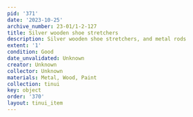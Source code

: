 ```yaml
---
pid: '371'
date: '2023-10-25'
archive_number: 23-01/1-2-127
title: Silver wooden shoe stretchers
description: Silver wooden shoe stretchers, and metal rods
extent: '1'
condition: Good
date_unvalidated: Unknown
creator: Unknown
collector: Unknown
materials: Metal, Wood, Paint
collection: tinui
key: object
order: '370'
layout: tinui_item
---
```

